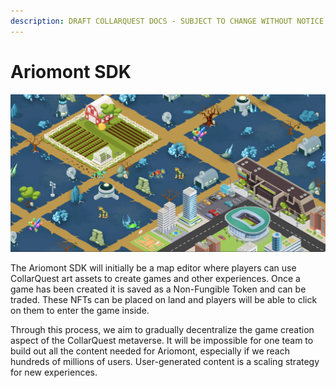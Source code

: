 ```yaml
---
description: DRAFT COLLARQUEST DOCS - SUBJECT TO CHANGE WITHOUT NOTICE.
---
```


# Ariomont SDK

![CollarQuest a Metaverse Play2Earn Ecosystem](../../../../.gitbook/assets/CollarQuest-LAND.png)

The Ariomont SDK will initially be a map editor where players can use CollarQuest art assets to create games and other experiences. Once a game has been created it is saved as a Non-Fungible Token and can be traded. These NFTs can be placed on land and players will be able to click on them to enter the game inside.

Through this process, we aim to gradually decentralize the game creation aspect of the CollarQuest metaverse. It will be impossible for one team to build out all the content needed for Ariomont, especially if we reach hundreds of millions of users. User-generated content is a scaling strategy for new experiences.
